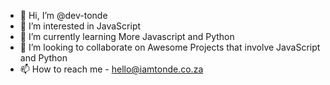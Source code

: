 - 👋 Hi, I’m @dev-tonde
- 👀 I’m interested in JavaScript
- 🌱 I’m currently learning More Javascript and Python
- 💞️ I’m looking to collaborate on Awesome Projects that involve JavaScript and Python
- 📫 How to reach me - hello@iamtonde.co.za

<!---
dev-tonde/dev-tonde is a ✨ special ✨ repository because its `README.md` (this file) appears on your GitHub profile.
You can click the Preview link to take a look at your changes.
--->
